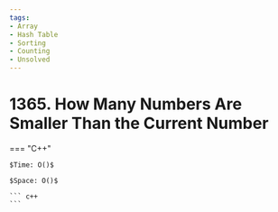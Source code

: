 ```yaml
---
tags:
- Array
- Hash Table
- Sorting
- Counting
- Unsolved
---
```



# 1365. How Many Numbers Are Smaller Than the Current Number

=== "C++"

    $Time: O()$

    $Space: O()$

    ``` c++
    ```